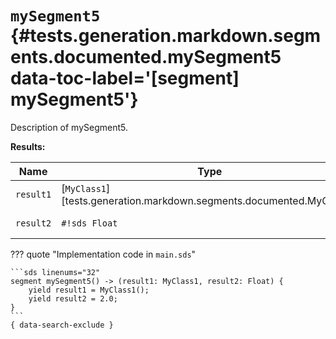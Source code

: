 [//]: # (DO NOT EDIT THIS FILE DIRECTLY. Instead, edit the corresponding stub file and execute `npm run docs:api`.)

# <code class="doc-symbol doc-symbol-segment"></code> `mySegment5` {#tests.generation.markdown.segments.documented.mySegment5 data-toc-label='[segment] mySegment5'}

Description of mySegment5.

**Results:**

| Name | Type | Description |
|------|------|-------------|
| `result1` | [`MyClass1`][tests.generation.markdown.segments.documented.MyClass1] | Description of result1. |
| `result2` | `#!sds Float` | Description of result2. |

??? quote "Implementation code in `main.sds`"

    ```sds linenums="32"
    segment mySegment5() -> (result1: MyClass1, result2: Float) {
        yield result1 = MyClass1();
        yield result2 = 2.0;
    }
    ```
    { data-search-exclude }
